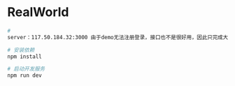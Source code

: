 # RealWorld

```sh
# 
server：117.50.184.32:3000 由于demo无法注册登录，接口也不是很好用，因此只完成大部分功能，profile等组件与home页实现类似

# 安装依赖
npm install

# 启动开发服务
npm run dev
```
